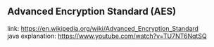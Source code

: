 ## Advanced Encryption Standard (AES)
link: https://en.wikipedia.org/wiki/Advanced_Encryption_Standard
<br>
java explanation: https://www.youtube.com/watch?v=TU7NT6NqtSQ
<br>
